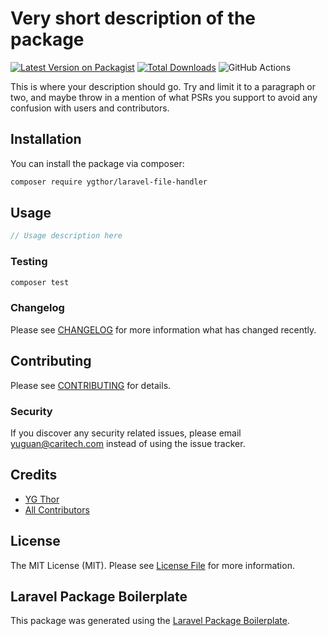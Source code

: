 # Very short description of the package

[![Latest Version on Packagist](https://img.shields.io/packagist/v/caritech/laravel-file-handler.svg?style=flat-square)](https://packagist.org/packages/caritech/laravel-file-handler)
[![Total Downloads](https://img.shields.io/packagist/dt/caritech/laravel-file-handler.svg?style=flat-square)](https://packagist.org/packages/caritech/laravel-file-handler)
![GitHub Actions](https://github.com/caritech/laravel-file-handler/actions/workflows/main.yml/badge.svg)

This is where your description should go. Try and limit it to a paragraph or two, and maybe throw in a mention of what PSRs you support to avoid any confusion with users and contributors.

## Installation

You can install the package via composer:

```bash
composer require ygthor/laravel-file-handler
```

## Usage

```php
// Usage description here
```

### Testing

```bash
composer test
```

### Changelog

Please see [CHANGELOG](CHANGELOG.md) for more information what has changed recently.

## Contributing

Please see [CONTRIBUTING](CONTRIBUTING.md) for details.

### Security

If you discover any security related issues, please email yuguan@caritech.com instead of using the issue tracker.

## Credits

-   [YG Thor](https://github.com/caritech)
-   [All Contributors](../../contributors)

## License

The MIT License (MIT). Please see [License File](LICENSE.md) for more information.

## Laravel Package Boilerplate

This package was generated using the [Laravel Package Boilerplate](https://laravelpackageboilerplate.com).
